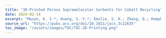 ```yaml
---
title: "3D-Printed Porous Supramolecular Sorbents for Cobalt Recycling"
date: 2024-02-14
excerpt: "Mason, K. S.*; Huang, S.-Y.*; Emslie, S. K.; Zhang, Q.; Humphrey, S. M.; Sessler, J. L.; Page, Z. A. 3D-Printed Porous Supramolecular Sorbents for Cobalt Recycling. J. Am. Chem. Soc. 2024, 146 (6), 4078–4086. *Equal contribution (IF = 15.6, 2024)"
source_url: "https://pubs.acs.org/doi/10.1021/jacs.3c12635"
toc_image: "/assets/images/TOC/TOC-3D-Printing.png"
---
```

